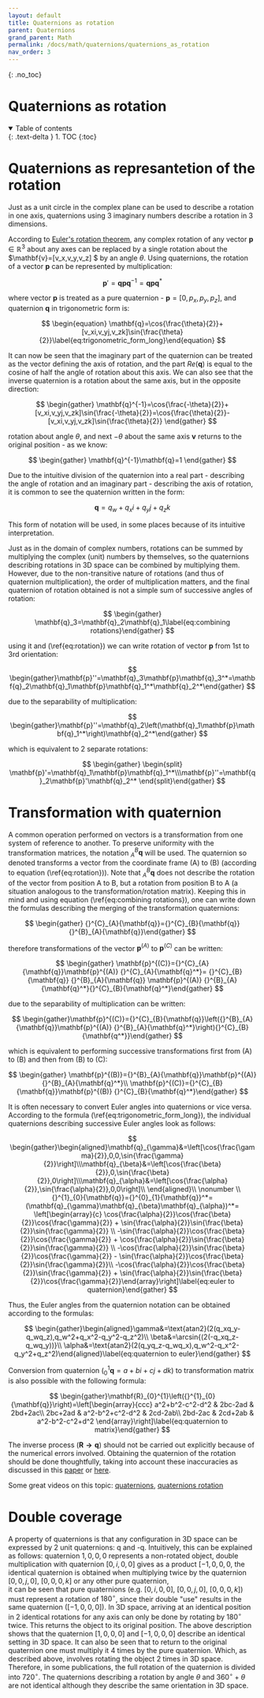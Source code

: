 ```yaml
---
layout: default
title: Quaternions as rotation
parent: Quaternions
grand_parent: Math
permalink: /docs/math/quaternions/quaternions_as_rotation
nav_order: 3
---
```


<!-- comment or image allows {: .no_toc} to work correctly  (don't ask me why) -->

{: .no_toc}

# Quaternions as rotation

<details open markdown="block">
  <summary>
    Table of contents
  </summary>
  {: .text-delta }
1. TOC
{:toc}
</details>

# Quaternions as represantetion of the rotation

Just as a unit circle in the complex plane can be used to describe a rotation in one axis, quaternions using 3 imaginary numbers describe a rotation in 3 dimensions.

According to [Euler's rotation theorem](https://en.wikipedia.org/wiki/Euler%27s_rotation_theorem), any complex rotation of any vector $\mathbf{p}\in \mathbb{R}^3$ about any axes can be replaced by a single rotation about the $\mathbf{v}=[v_x,v_y,v_z] $ by an angle $\theta$. Using quaternions, the rotation of a vector $\mathbf{p}$ can be represented by multiplication:

$$
\begin{equation}\mathbf{p}'=\mathbf{q}\mathbf{p}\mathbf{q}^{-1}=\mathbf{q}\mathbf{p}\mathbf{q}^*\label{eq:rotation}\end{equation}
$$

where vector $\mathbf{p}$ is treated as a pure quaternion - $\mathbf{p}= [0,p_x,p_y,p_z]$, and quaternion $\mathbf{q}$ in trigonometric form is:

$$
\begin{equation}    \mathbf{q}=\cos{\frac{\theta}{2}}+[v_xi,v_yj,v_zk]\sin{\frac{\theta}{2}}\label{eq:trigonometric_form_long}\end{equation}
$$

It can now be seen that the imaginary part of the quaternion can be treated as the vector defining the axis of rotation, and the part $Re(\mathbf{q})$ is equal to the cosine of half the angle of rotation about this axis. We can also see that the inverse quaternion is a rotation about the same axis, but in the opposite direction:

$$
\begin{gather}    \mathbf{q}^{-1}=\cos{\frac{-\theta}{2}}+[v_xi,v_yj,v_zk]\sin{\frac{-\theta}{2}}=\cos{\frac{\theta}{2}}-[v_xi,v_yj,v_zk]\sin{\frac{\theta}{2}}  \end{gather}
$$

rotation about angle $\theta$, and next $-\theta$ about the same axis $\mathbf{v}$ returns to the original position - as we know:

$$
\begin{gather}    \mathbf{q}^{-1}\mathbf{q}=1 \end{gather}
$$

Due to the intuitive division of the quaternion into a real part - describing the angle of rotation and an imaginary part - describing the axis of rotation, it is common to see the quaternion written in the form:

$$
\begin{equation}    \mathbf{q}=q_w+q_xi+q_yj+q_zk\end{equation}
$$

This form of notation will be used, in some places because of its intuitive interpretation.

Just as in the domain of complex numbers, rotations can be summed by multiplying the complex (unit) numbers by themselves, so the quaternions describing rotations in 3D space can be combined by multiplying them. However, due to the non-transitive nature of rotations (and thus of quaternion multiplication), the order of multiplication matters, and the final quaternion of rotation obtained is not a simple sum of successive angles of rotation:

$$
\begin{gather}    \mathbf{q}_3=\mathbf{q}_2\mathbf{q}_1\label{eq:combining rotations}\end{gather}
$$

using it and (\ref{eq:rotation}) we can write rotation of vector $\mathbf{p}$ from 1st to 3rd orientation:

$$
\begin{gather}\mathbf{p}''=\mathbf{q}_3\mathbf{p}\mathbf{q}_3^*=\mathbf{q}_2\mathbf{q}_1\mathbf{p}\mathbf{q}_1^*\mathbf{q}_2^*\end{gather}
$$

due to the separability of multiplication:

$$
\begin{gather}\mathbf{p}''=\mathbf{q}_2\left(\mathbf{q}_1\mathbf{p}\mathbf{q}_1^*\right)\mathbf{q}_2^*\end{gather}
$$

which is equivalent to 2 separate rotations:

$$
\begin{gather} \begin{split}      \mathbf{p}'=\mathbf{q}_1\mathbf{p}\mathbf{q}_1^*\\\mathbf{p}''=\mathbf{q}_2\mathbf{p}'\mathbf{q}_2^*      \end{split}\end{gather}
$$

# Transformation with quaternion

A common operation performed on vectors is a transformation from one system of reference to another. To preserve uniformity with the transformation matrices, the notation ${}^B_A\mathbf{q}$ will be used. The quaternion so denoted transforms a vector from the coordinate frame (A) to (B) (according to equation (\ref{eq:rotation})). Note that ${}^B_A\mathbf{q}$ does not describe the rotation of the vector from position A to B, but a rotation from position B to A (a situation analogous to the transformation/rotation matrix).
Keeping this in mind and using equation (\ref{eq:combining rotations}), one can write down the formulas describing the merging of the transformation quaternions:

$$
\begin{gather}   {}^{C}_{A}{\mathbf{q}}={}^{C}_{B}{\mathbf{q}}{}^{B}_{A}{\mathbf{q}}\end{gather}
$$

therefore transformations of the vector $\mathbf{p}^{(A)}$ to $\mathbf{p}^{(C)}$ can be written:

$$
\begin{gather}  \mathbf{p}^{(C)}={}^{C}_{A}{\mathbf{q}}\mathbf{p}^{(A)} {}^{C}_{A}{\mathbf{q}^*}= {}^{C}_{B}{\mathbf{q}} {}^{B}_{A}{\mathbf{q}} \mathbf{p}^{(A)} {}^{B}_{A}{\mathbf{q}^*}{}^{C}_{B}{\mathbf{q}^*}\end{gather}
$$

due to the separability of multiplication can be written:

$$
\begin{gather}\mathbf{p}^{(C)}={}^{C}_{B}{\mathbf{q}}\left({}^{B}_{A}{\mathbf{q}}\mathbf{p}^{(A)} {}^{B}_{A}{\mathbf{q}^*}\right){}^{C}_{B}{\mathbf{q^*}}\end{gather}
$$

which is equivalent to performing successive transformations first from (A) to (B) and then from (B) to (C):

$$
\begin{gather}        \mathbf{p}^{(B)}={}^{B}_{A}{\mathbf{q}}\mathbf{p}^{(A)} {}^{B}_{A}{\mathbf{q}^*}\\     \mathbf{p}^{(C)}={}^{C}_{B}{\mathbf{q}}\mathbf{p}^{(B)} {}^{C}_{B}{\mathbf{q}^*}\end{gather}
$$

It is often necessary to convert Euler angles into quaternions or vice versa. According to the formula (\ref{eq:trigonometric_form_long}), the individual quaternions describing successive Euler angles look as follows:

$$
\begin{gather}\begin{aligned}\mathbf{q}_{\gamma}&=\left[\cos{\frac{\gamma}{2}},0,0,\sin{\frac{\gamma}{2}}\right]\\\mathbf{q}_{\beta}&=\left[\cos{\frac{\beta}{2}},0,\sin{\frac{\beta}{2}},0\right]\\\mathbf{q}_{\alpha}&=\left[\cos{\frac{\alpha}{2}},\sin{\frac{\alpha}{2}},0,0\right]\\ \end{aligned}\\ \nonumber \\ {}^{1}_{0}{\mathbf{q}}={}^{0}_{1}{\mathbf{q}}^*= (\mathbf{q}_{\gamma}\mathbf{q}_{\beta}\mathbf{q}_{\alpha})^*= \left[\begin{array}{c}  \cos{\frac{\alpha}{2}}\cos{\frac{\beta}{2}}\cos{\frac{\gamma}{2}} + \sin{\frac{\alpha}{2}}\sin{\frac{\beta}{2}}\sin{\frac{\gamma}{2}} \\    -\sin{\frac{\alpha}{2}}\cos{\frac{\beta}{2}}\cos{\frac{\gamma}{2}} + \cos{\frac{\alpha}{2}}\sin{\frac{\beta}{2}}\sin{\frac{\gamma}{2}} \\      -\cos{\frac{\alpha}{2}}\sin{\frac{\beta}{2}}\cos{\frac{\gamma}{2}} - \sin{\frac{\alpha}{2}}\cos{\frac{\beta}{2}}\sin{\frac{\gamma}{2}}\\      -\cos{\frac{\alpha}{2}}\cos{\frac{\beta}{2}}\sin{\frac{\gamma}{2}} + \sin{\frac{\alpha}{2}}\sin{\frac{\beta}{2}}\cos{\frac{\gamma}{2}}\end{array}\right]\label{eq:euler to quaternion}\end{gather}
$$


Thus, the Euler angles from the quaternion notation can be obtained according to the formulas:

$$
\begin{gather}\begin{aligned}\gamma&=\text{atan2}(2(q_xq_y-q_wq_z),q_w^2+q_x^2-q_y^2-q_z^2)\\ \beta&=\arcsin{(2(-q_xq_z-q_wq_y))}\\ \alpha&=\text{atan2}(2(q_yq_z-q_wq_x),q_w^2-q_x^2-q_y^2+q_z^2)\end{aligned}\label{eq:quaternion to euler}\end{gather}
$$

Conversion from quaternion (${}^{1}_{0}{\mathbf{q}}=a+bi+cj+dk$) to transformation matrix is also possible with the following formula:

$$
\begin{gather}\mathbf{R}_{0}^{1}\left({}^{1}_{0}{\mathbf{q}}\right)=\left[\begin{array}{ccc}    a^2+b^2-c^2-d^2 & 2bc-2ad & 2bd+2ac\\    2bc+2ad & a^2-b^2+c^2-d^2 & 2cd-2ab\\    2bd-2ac & 2cd+2ab & a^2-b^2-c^2+d^2    \end{array}\right]\label{eq:quaternion to matrix}\end{gather}
$$

The inverse process ($\mathbf{R\rightarrow q}$) should not be carried out explicitly because of the numerical errors involved. Obtaining the quaternion of the rotation should be done thoughtfully, taking into account these inaccuracies as discussed in this [paper](https://upcommons.upc.edu/bitstream/handle/2117/124384/2068-Accurate-Computation-of-Quaternions-from-Rotation-Matrices.pdf) or [here](https://en.wikipedia.org/wiki/Rotation_matrix#Quaternion).

Some great videos on this topic: [quaternions](https://www.youtube.com/watch?v=d4EgbgTm0Bg), [quaternions rotation](https://www.youtube.com/watch?v=zjMuIxRvygQ)

# Double coverage

A property of quaternions is that any configuration in 3D space can be expressed by 2 unit quaternions: q and -q. Intuitively, this can be explained as follows:
quaternion $1,0,0,0$ represents a non-rotated object,
double multiplication with quaternion $[0,i,0,0]$ gives as a product $[-1,0,0,0$, the identical quaternion is obtained when multiplying twice by the quaternion $[0,0,j,0]$, $[0,0,0,k]$ or any other pure quaternion,  
 it can be seen that pure quaternions (e.g. $[0,i,0,0]$, $[0,0,j,0]$, $[0,0,0,k]$) must represent a rotation of $180^{\circ}$, since their double "use" results in the same quaternion ($[-1,0,0,0]$). In 3D space, arriving at an identical position in 2 identical rotations for any axis can only be done by rotating by $180^{\circ}$ twice. This returns the object to its original position.
The above description shows that the quaternion $[1,0,0,0]$ and $[-1,0,0,0]$ describe an identical setting in 3D space. It can also be seen that to return to the original quaternion one must multiply it 4 times by the pure quaternion. Which, as described above, involves rotating the object 2 times in 3D space. Therefore, in some publications, the full rotation of the quaternion is divided into $720^{\circ}$. The quaternions describing a rotation by angle $\theta$ and $360^{\circ}+\theta$ are not identical although they describe the same orientation in 3D space.
